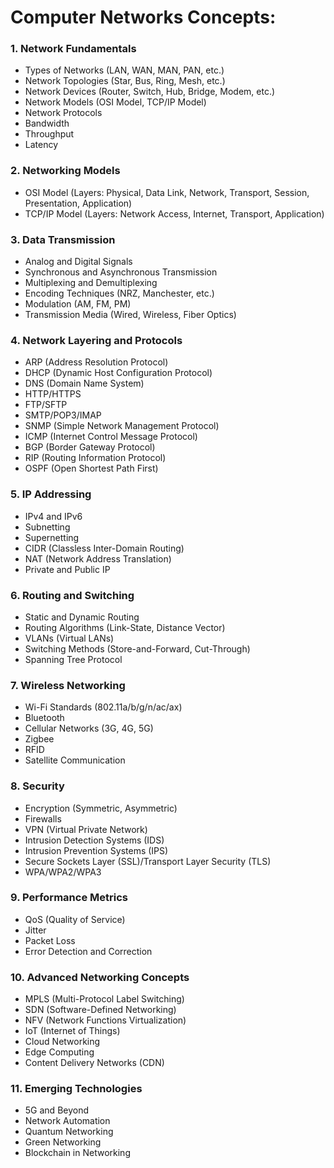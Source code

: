 # **Computer Networks Concepts:**

### 1. **Network Fundamentals**
   - Types of Networks (LAN, WAN, MAN, PAN, etc.)
   - Network Topologies (Star, Bus, Ring, Mesh, etc.)
   - Network Devices (Router, Switch, Hub, Bridge, Modem, etc.)
   - Network Models (OSI Model, TCP/IP Model)
   - Network Protocols
   - Bandwidth
   - Throughput
   - Latency

### 2. **Networking Models**
   - OSI Model (Layers: Physical, Data Link, Network, Transport, Session, Presentation, Application)
   - TCP/IP Model (Layers: Network Access, Internet, Transport, Application)

### 3. **Data Transmission**
   - Analog and Digital Signals
   - Synchronous and Asynchronous Transmission
   - Multiplexing and Demultiplexing
   - Encoding Techniques (NRZ, Manchester, etc.)
   - Modulation (AM, FM, PM)
   - Transmission Media (Wired, Wireless, Fiber Optics)

### 4. **Network Layering and Protocols**
   - ARP (Address Resolution Protocol)
   - DHCP (Dynamic Host Configuration Protocol)
   - DNS (Domain Name System)
   - HTTP/HTTPS
   - FTP/SFTP
   - SMTP/POP3/IMAP
   - SNMP (Simple Network Management Protocol)
   - ICMP (Internet Control Message Protocol)
   - BGP (Border Gateway Protocol)
   - RIP (Routing Information Protocol)
   - OSPF (Open Shortest Path First)


<!-- ### 4. **Network Layering and Protocols**

#### Link Layer
   - ARP (Address Resolution Protocol)

#### Internet Layer
   - ICMP (Internet Control Message Protocol)
   - BGP (Border Gateway Protocol)
   - RIP (Routing Information Protocol)
   - OSPF (Open Shortest Path First)

#### Transport Layer
   - TCP (Transmission Control Protocol)
   - UDP (User Datagram Protocol)

#### Application Layer
   - DHCP (Dynamic Host Configuration Protocol)
   - DNS (Domain Name System)
   - HTTP/HTTPS (HyperText Transfer Protocol / HyperText Transfer Protocol Secure)
   - FTP/SFTP (File Transfer Protocol / Secure File Transfer Protocol)
   - SMTP (Simple Mail Transfer Protocol)
   - POP3 (Post Office Protocol 3)
   - IMAP (Internet Message Access Protocol)
   - SNMP (Simple Network Management Protocol)

### 4. **Network Layering and Protocols**

#### 1. Physical Layer
   - No specific protocols listed

#### 2. Data Link Layer
   - ARP (Address Resolution Protocol)

#### 3. Network Layer
   - ICMP (Internet Control Message Protocol)
   - BGP (Border Gateway Protocol)
   - RIP (Routing Information Protocol)
   - OSPF (Open Shortest Path First)

#### 4. Transport Layer
   - TCP (Transmission Control Protocol)
   - UDP (User Datagram Protocol)

#### 5. Session Layer
   - No specific protocols listed

#### 6. Presentation Layer
   - No specific protocols listed

#### 7. Application Layer
   - DHCP (Dynamic Host Configuration Protocol)
   - DNS (Domain Name System)
   - HTTP/HTTPS (HyperText Transfer Protocol / HyperText Transfer Protocol Secure)
   - FTP/SFTP (File Transfer Protocol / Secure File Transfer Protocol)
   - SMTP (Simple Mail Transfer Protocol)
   - POP3 (Post Office Protocol 3)
   - IMAP (Internet Message Access Protocol)
   - SNMP (Simple Network Management Protocol) -->

### 5. **IP Addressing**
   - IPv4 and IPv6
   - Subnetting
   - Supernetting
   - CIDR (Classless Inter-Domain Routing)
   - NAT (Network Address Translation)
   - Private and Public IP

### 6. **Routing and Switching**
   - Static and Dynamic Routing
   - Routing Algorithms (Link-State, Distance Vector)
   - VLANs (Virtual LANs)
   - Switching Methods (Store-and-Forward, Cut-Through)
   - Spanning Tree Protocol

### 7. **Wireless Networking**
   - Wi-Fi Standards (802.11a/b/g/n/ac/ax)
   - Bluetooth
   - Cellular Networks (3G, 4G, 5G)
   - Zigbee
   - RFID
   - Satellite Communication

### 8. **Security**
   - Encryption (Symmetric, Asymmetric)
   - Firewalls
   - VPN (Virtual Private Network)
   - Intrusion Detection Systems (IDS)
   - Intrusion Prevention Systems (IPS)
   - Secure Sockets Layer (SSL)/Transport Layer Security (TLS)
   - WPA/WPA2/WPA3

### 9. **Performance Metrics**
   - QoS (Quality of Service)
   - Jitter
   - Packet Loss
   - Error Detection and Correction

### 10. **Advanced Networking Concepts**
   - MPLS (Multi-Protocol Label Switching)
   - SDN (Software-Defined Networking)
   - NFV (Network Functions Virtualization)
   - IoT (Internet of Things)
   - Cloud Networking
   - Edge Computing
   - Content Delivery Networks (CDN)

### 11. **Emerging Technologies**
   - 5G and Beyond
   - Network Automation
   - Quantum Networking
   - Green Networking
   - Blockchain in Networking

